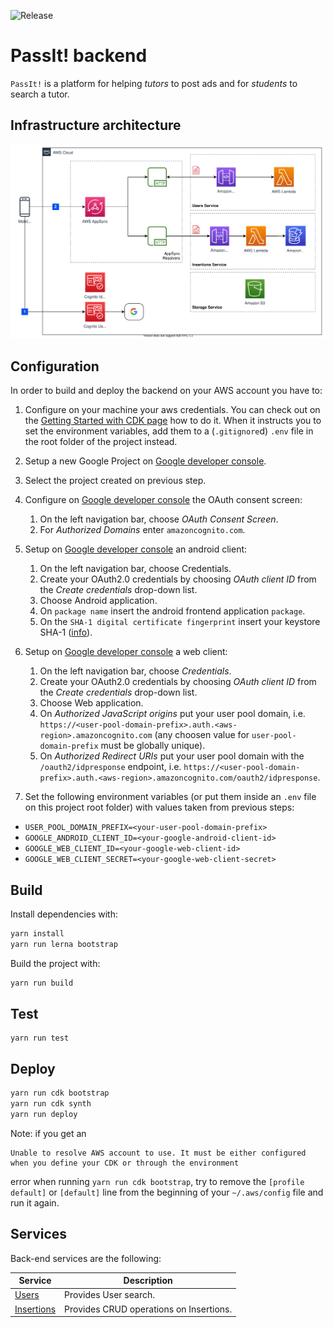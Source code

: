 ![Release](https://github.com/MatteoArella/passit-backend/workflows/Release/badge.svg?branch=master)

# PassIt! backend

`PassIt!` is a platform for helping *tutors* to post ads and for *students* to search a tutor.

## Infrastructure architecture
![PassIt Architecture](./diagrams/infrastructure.svg)

## Configuration
In order to build and deploy the backend on your AWS account you have to:

1. Configure on your machine your aws credentials. You can check out on the [Getting Started with CDK page](https://docs.aws.amazon.com/cdk/latest/guide/getting_started.html#getting_started_prerequisites) how to do it. When it instructs you to set the environment variables, add them to a (`.gitignore`d) `.env` file in the root folder of the project instead.
2. Setup a new Google Project on [Google developer console](https://console.developers.google.com/cloud-resource-manager).
3. Select the project created on previous step.
4. Configure on [Google developer console](https://console.developers.google.com) the OAuth consent screen:
   1. On the left navigation bar, choose *OAuth Consent Screen*.
   2. For *Authorized Domains* enter `amazoncognito.com`.
5. Setup on [Google developer console](https://console.developers.google.com) an android client:
   1. On the left navigation bar, choose Credentials.
   2. Create your OAuth2.0 credentials by choosing *OAuth client ID* from the *Create credentials* drop-down list.
   3. Choose Android application.
   4. On `package name` insert the android frontend application `package`.
   5. On the `SHA-1 digital certificate fingerprint` insert your keystore SHA-1 ([info](https://support.google.com/cloud/answer/6158849?authuser=1#installedapplications&android)).
6. Setup on [Google developer console](https://console.developers.google.com) a web client:
   1. On the left navigation bar, choose *Credentials*.
   2. Create your OAuth2.0 credentials by choosing *OAuth client ID* from the *Create credentials* drop-down list.
   3. Choose Web application.
   4. On *Authorized JavaScript origins* put your user pool domain, i.e. `https://<user-pool-domain-prefix>.auth.<aws-region>.amazoncognito.com` (any choosen value for `user-pool-domain-prefix` must be globally unique).
   5. On *Authorized Redirect URIs* put your user pool domain with the `/oauth2/idpresponse` endpoint, i.e. `https://<user-pool-domain-prefix>.auth.<aws-region>.amazoncognito.com/oauth2/idpresponse`.

7. Set the following environment variables (or put them inside an `.env` file on this project root folder) with values taken from previous steps:

  - `USER_POOL_DOMAIN_PREFIX=<your-user-pool-domain-prefix>`
  - `GOOGLE_ANDROID_CLIENT_ID=<your-google-android-client-id>`
  - `GOOGLE_WEB_CLIENT_ID=<your-google-web-client-id>`
  - `GOOGLE_WEB_CLIENT_SECRET=<your-google-web-client-secret>`

## Build
Install dependencies with:
```bash
yarn install
yarn run lerna bootstrap
```

Build the project with:

```bash
yarn run build
```

## Test

```
yarn run test
```

## Deploy

```bash
yarn run cdk bootstrap
yarn run cdk synth
yarn run deploy
```

Note: if you get an

```
Unable to resolve AWS account to use. It must be either configured when you define your CDK or through the environment
```

error when running `yarn run cdk bootstrap`, try to remove the `[profile default]` or `[default]` line from the beginning of your `~/.aws/config` file and run it again.

## Services
Back-end services are the following:

Service | Description
-------------------- | ------------------------------------------
[Users](./packages/users/README.md) | Provides User search.
[Insertions](./packages/insertions/README.md) | Provides CRUD operations on Insertions.

